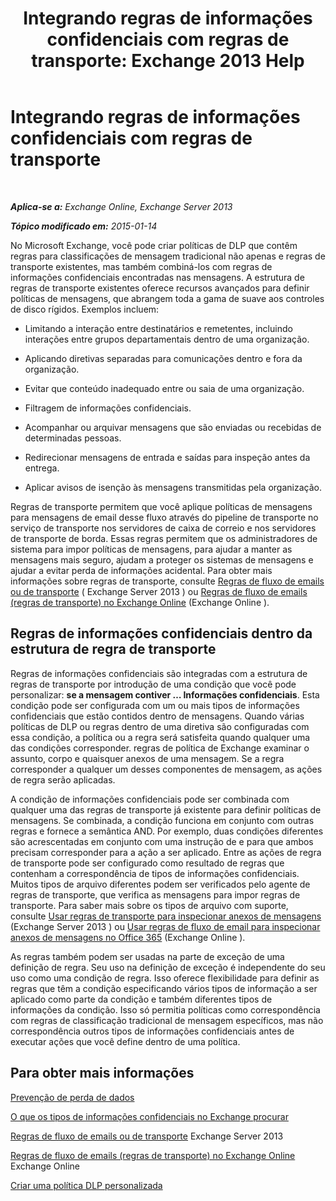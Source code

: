 ﻿---
title: 'Integrando regras de informações confidenciais com regras de transporte: Exchange 2013 Help'
TOCTitle: Integrando regras de informações confidenciais com regras de transporte
ms:assetid: feb014a7-89dd-4f2d-a06d-52806ce435d4
ms:mtpsurl: https://technet.microsoft.com/pt-br/library/JJ150583(v=EXCHG.150)
ms:contentKeyID: 50484824
ms.date: 05/22/2018
mtps_version: v=EXCHG.150
ms.translationtype: MT
---

# Integrando regras de informações confidenciais com regras de transporte

 

_**Aplica-se a:** Exchange Online, Exchange Server 2013_

_**Tópico modificado em:** 2015-01-14_

No Microsoft Exchange, você pode criar políticas de DLP que contêm regras para classificações de mensagem tradicional não apenas e regras de transporte existentes, mas também combiná-los com regras de informações confidenciais encontradas nas mensagens. A estrutura de regras de transporte existentes oferece recursos avançados para definir políticas de mensagens, que abrangem toda a gama de suave aos controles de disco rígidos. Exemplos incluem:

  - Limitando a interação entre destinatários e remetentes, incluindo interações entre grupos departamentais dentro de uma organização.

  - Aplicando diretivas separadas para comunicações dentro e fora da organização.

  - Evitar que conteúdo inadequado entre ou saia de uma organização.

  - Filtragem de informações confidenciais.

  - Acompanhar ou arquivar mensagens que são enviadas ou recebidas de determinadas pessoas.

  - Redirecionar mensagens de entrada e saídas para inspeção antes da entrega.

  - Aplicar avisos de isenção às mensagens transmitidas pela organização.

Regras de transporte permitem que você aplique políticas de mensagens para mensagens de email desse fluxo através do pipeline de transporte no serviço de transporte nos servidores de caixa de correio e nos servidores de transporte de borda. Essas regras permitem que os administradores de sistema para impor políticas de mensagens, para ajudar a manter as mensagens mais seguro, ajudam a proteger os sistemas de mensagens e ajudar a evitar perda de informações acidental. Para obter mais informações sobre regras de transporte, consulte [Regras de fluxo de emails ou de transporte](mail-flow-rules-transport-rules-in-exchange-2013-exchange-2013-help.md) ( Exchange Server 2013 ) ou [Regras de fluxo de emails (regras de transporte) no Exchange Online](https://technet.microsoft.com/pt-br/library/jj919238\(v=exchg.150\)) (Exchange Online ).

## Regras de informações confidenciais dentro da estrutura de regra de transporte

Regras de informações confidenciais são integradas com a estrutura de regras de transporte por introdução de uma condição que você pode personalizar: **se a mensagem contiver … Informações confidenciais**. Esta condição pode ser configurada com um ou mais tipos de informações confidenciais que estão contidos dentro de mensagens. Quando várias políticas de DLP ou regras dentro de uma diretiva são configuradas com essa condição, a política ou a regra será satisfeita quando qualquer uma das condições corresponder. regras de política de Exchange examinar o assunto, corpo e quaisquer anexos de uma mensagem. Se a regra corresponder a qualquer um desses componentes de mensagem, as ações de regra serão aplicadas.

A condição de informações confidenciais pode ser combinada com qualquer uma das regras de transporte já existente para definir políticas de mensagens. Se combinada, a condição funciona em conjunto com outras regras e fornece a semântica AND. Por exemplo, duas condições diferentes são acrescentadas em conjunto com uma instrução de e para que ambos precisam corresponder para a ação a ser aplicado. Entre as ações de regra de transporte pode ser configurado como resultado de regras que contenham a correspondência de tipos de informações confidenciais. Muitos tipos de arquivo diferentes podem ser verificados pelo agente de regras de transporte, que verifica as mensagens para impor regras de transporte. Para saber mais sobre os tipos de arquivo com suporte, consulte [Usar regras de transporte para inspecionar anexos de mensagens](use-transport-rules-to-inspect-message-attachments-exchange-2013-help.md) (Exchange Server 2013 ) ou [Usar regras de fluxo de email para inspecionar anexos de mensagens no Office 365](https://technet.microsoft.com/pt-br/library/jj919236\(v=exchg.150\)) (Exchange Online ).

As regras também podem ser usadas na parte de exceção de uma definição de regra. Seu uso na definição de exceção é independente do seu uso como uma condição de regra. Isso oferece flexibilidade para definir as regras que têm a condição especificando vários tipos de informação a ser aplicado como parte da condição e também diferentes tipos de informações da condição. Isso só permitia políticas como correspondência com regras de classificação tradicional de mensagem específicos, mas não correspondência outros tipos de informações confidenciais antes de executar ações que você define dentro de uma política.

## Para obter mais informações

[Prevenção de perda de dados](technical-overview-of-dlp-data-loss-prevention-in-exchange.md)

[O que os tipos de informações confidenciais no Exchange procurar](what-the-sensitive-information-types-in-exchange-look-for-exchange-online-help.md)

[Regras de fluxo de emails ou de transporte](mail-flow-rules-transport-rules-in-exchange-2013-exchange-2013-help.md) Exchange Server 2013

[Regras de fluxo de emails (regras de transporte) no Exchange Online](https://technet.microsoft.com/pt-br/library/jj919238\(v=exchg.150\)) Exchange Online

[Criar uma política DLP personalizada](create-a-custom-dlp-policy-exchange-2013-help.md)

